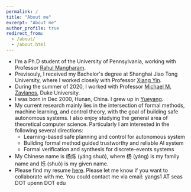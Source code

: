 ```yaml
---
permalink: /
title: "About me"
excerpt: "About me"
author_profile: true
redirect_from: 
  - /about/
  - /about.html
---
```


* I'm a Ph.D student of the University of Pennsylvania, working with Professor [Rahul Mangharam](https://www.seas.upenn.edu/~rahulm/).
* Previsouly, I received my Bachelor's degree at Shanghai Jiao Tong University, where I worked closely with Professor [Xiang Yin](https://xiangyin.sjtu.edu.cn/).
* During the summer of 2020, I worked with Professor [Michael M. Zavlanos](https://www.michaelmzavlanos.org/), Duke University.
* I was born in Dec 2000, Hunan, China. I grew up in [Yueyang](https://en.wikipedia.org/wiki/Yueyang).
* My current research mainly lies in the intersection of formal methods, machine learning, and control theory, with the goal of building safe autonomous systems. I also enjoy studying the general area of theoretical computer science. Particularly I am interested in the following several directions:
  * Learning-based safe planning and control for autonomous system
  * Building formal method guided trustworthy and reliable AI system
  * Formal verification and synthesis for discrete-events systems
* My Chinese name is 杨烁 (y&aacute;ng shu&ograve;), where 杨 (y&aacute;ng) is my family name and 烁 (shu&ograve;) is my given name. 
* Please find my resume [here](https://shuoyang2000.github.io/files/ShuoYang_CV.pdf). Please let me know if you want to collaborate with me. You could contact me via email: yangs1 AT seas DOT upenn DOT edu
